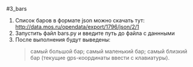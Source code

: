 #3_bars
1. Список баров в формате json можно скачать тут: http://data.mos.ru/opendata/export/1796/json/2/1
2. Запустить файл bars.py и введите путь до файла с даннными
3. После выполнения будут выведены:
	>самый большой бар;
	>самый маленький бар;
	>самый близкий бар (текущие gps-координаты ввести с клавиатуры).
